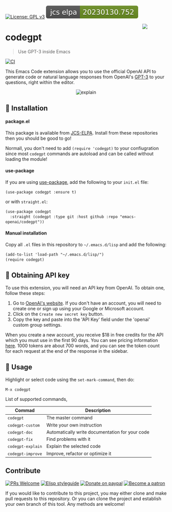 [![License: GPL v3](https://img.shields.io/badge/License-GPL%20v3-blue.svg)](https://www.gnu.org/licenses/gpl-3.0)
[![JCS-ELPA](https://raw.githubusercontent.com/jcs-emacs/badges/master/elpa/v/codegpt.svg)](https://jcs-emacs.github.io/jcs-elpa/#/codegpt)

<a href="#"><img align="right" src="./etc/logo.png" width="15%"></a>
# codegpt
> Use GPT-3 inside Emacs

[![CI](https://github.com/emacs-openai/codegpt/actions/workflows/test.yml/badge.svg)](https://github.com/emacs-openai/codegpt/actions/workflows/test.yml)

This Emacs Code extension allows you to use the official OpenAI API to generate
code or natural language responses from OpenAI's [GPT-3](https://en.wikipedia.org/wiki/GPT-3)
to your questions, right within the editor.

<p align="center">
<img alt="explain" src="./etc/explain.png"/>
</p>

## 💾 Installation

#### package.el

This package is available from [JCS-ELPA](https://jcs-emacs.github.io/jcs-elpa/).
Install from these repositories then you should be good to go!

Normall, you don't need to add `(require 'codegpt)` to your confiugration since
most `codegpt` commands are autoload and can be called without loading the module!

#### use-package

If you are using [use-package](https://www.emacswiki.org/emacs/UsePackage),
add the following to your `init.el` file:

```elisp
(use-package codegpt :ensure t)
```

or with `straight.el`:

```elisp
(use-package codegpt
  :straight (codegpt :type git :host github :repo "emacs-openai/codegpt"))
```

#### Manual installation

Copy all `.el` files in this repository to `~/.emacs.d/lisp` and add the following:

```elisp
(add-to-list 'load-path "~/.emacs.d/lisp/")
(require codegpt)
```

## 🔑 Obtaining API key

To use this extension, you will need an API key from OpenAI. To obtain one,
follow these steps:

1. Go to [OpenAI's website](https://beta.openai.com/account/api-keys). If you
don't have an account, you will need to create one or sign up using your Google
or Microsoft account.
2. Click on the `Create new secret key` button.
3. Copy the key and paste into the 'API Key' field under the 'openai' custom group settings.

When you create a new account, you receive $18 in free credits for the API which
you must use in the first 90 days. You can see pricing information
[here](https://openai.com/api/pricing/). 1000 tokens are about 700 words, and
you can see the token count for each request at the end of the response in the
sidebar.

## 🔨 Usage

Highlight or select code using the `set-mark-command`, then do:

```
M-x codegpt
```

List of supported commands,

| Commad            | Description                                     |
|-------------------|-------------------------------------------------|
| `codegpt`         | The master command                              |
| `codegpt-custom`  | Write your own instruction                      |
| `codegpt-doc`     | Automatically write documentation for your code |
| `codegpt-fix`     | Find problems with it                           |
| `codegpt-explain` | Explain the selected code                       |
| `codegpt-improve` | Improve, refactor or optimize it                |

## Contribute

[![PRs Welcome](https://img.shields.io/badge/PRs-welcome-brightgreen.svg)](http://makeapullrequest.com)
[![Elisp styleguide](https://img.shields.io/badge/elisp-style%20guide-purple)](https://github.com/bbatsov/emacs-lisp-style-guide)
[![Donate on paypal](https://img.shields.io/badge/paypal-donate-1?logo=paypal&color=blue)](https://www.paypal.me/jcs090218)
[![Become a patron](https://img.shields.io/badge/patreon-become%20a%20patron-orange.svg?logo=patreon)](https://www.patreon.com/jcs090218)

If you would like to contribute to this project, you may either
clone and make pull requests to this repository. Or you can
clone the project and establish your own branch of this tool.
Any methods are welcome!
